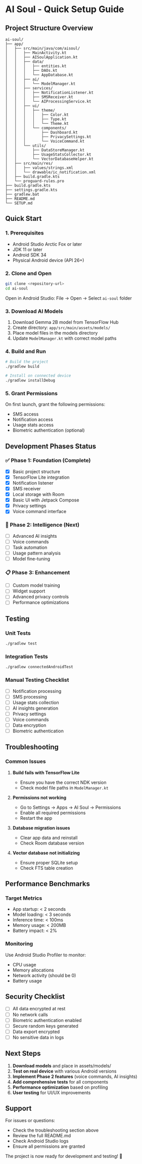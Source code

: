 # AI Soul - Quick Setup Guide

## Project Structure Overview

```
ai-soul/
├── app/
│   ├── src/main/java/com/aisoul/
│   │   ├── MainActivity.kt
│   │   ├── AISoulApplication.kt
│   │   ├── data/
│   │   │   ├── entities.kt
│   │   │   ├── DAOs.kt
│   │   │   └── AppDatabase.kt
│   │   ├── ai/
│   │   │   └── ModelManager.kt
│   │   ├── services/
│   │   │   ├── NotificationListener.kt
│   │   │   ├── SMSReceiver.kt
│   │   │   └── AIProcessingService.kt
│   │   ├── ui/
│   │   │   ├── theme/
│   │   │   │   ├── Color.kt
│   │   │   │   ├── Type.kt
│   │   │   │   └── Theme.kt
│   │   │   └── components/
│   │   │       ├── Dashboard.kt
│   │   │       ├── PrivacySettings.kt
│   │   │       └── VoiceCommand.kt
│   │   └── utils/
│   │       ├── DataStoreManager.kt
│   │       ├── UsageStatsCollector.kt
│   │       └── VectorDatabaseHelper.kt
│   ├── src/main/res/
│   │   ├── values/strings.xml
│   │   └── drawable/ic_notification.xml
│   ├── build.gradle.kts
│   └── proguard-rules.pro
├── build.gradle.kts
├── settings.gradle.kts
├── gradlew.bat
├── README.md
└── SETUP.md
```

## Quick Start

### 1. Prerequisites
- Android Studio Arctic Fox or later
- JDK 11 or later
- Android SDK 34
- Physical Android device (API 26+)

### 2. Clone and Open
```bash
git clone <repository-url>
cd ai-soul
```

Open in Android Studio: File → Open → Select `ai-soul` folder

### 3. Download AI Models
1. Download Gemma 2B model from TensorFlow Hub
2. Create directory: `app/src/main/assets/models/`
3. Place model files in the models directory
4. Update `ModelManager.kt` with correct model paths

### 4. Build and Run
```bash
# Build the project
./gradlew build

# Install on connected device
./gradlew installDebug
```

### 5. Grant Permissions
On first launch, grant the following permissions:
- SMS access
- Notification access
- Usage stats access
- Biometric authentication (optional)

## Development Phases Status

### ✅ Phase 1: Foundation (Complete)
- [x] Basic project structure
- [x] TensorFlow Lite integration
- [x] Notification listener
- [x] SMS receiver
- [x] Local storage with Room
- [x] Basic UI with Jetpack Compose
- [x] Privacy settings
- [x] Voice command interface

### 🚧 Phase 2: Intelligence (Next)
- [ ] Advanced AI insights
- [ ] Voice commands
- [ ] Task automation
- [ ] Usage pattern analysis
- [ ] Model fine-tuning

### 📋 Phase 3: Enhancement
- [ ] Custom model training
- [ ] Widget support
- [ ] Advanced privacy controls
- [ ] Performance optimizations

## Testing

### Unit Tests
```bash
./gradlew test
```

### Integration Tests
```bash
./gradlew connectedAndroidTest
```

### Manual Testing Checklist
- [ ] Notification processing
- [ ] SMS processing
- [ ] Usage stats collection
- [ ] AI insights generation
- [ ] Privacy settings
- [ ] Voice commands
- [ ] Data encryption
- [ ] Biometric authentication

## Troubleshooting

### Common Issues

1. **Build fails with TensorFlow Lite**
   - Ensure you have the correct NDK version
   - Check model file paths in `ModelManager.kt`

2. **Permissions not working**
   - Go to Settings → Apps → AI Soul → Permissions
   - Enable all required permissions
   - Restart the app

3. **Database migration issues**
   - Clear app data and reinstall
   - Check Room database version

4. **Vector database not initializing**
   - Ensure proper SQLite setup
   - Check FTS table creation

## Performance Benchmarks

### Target Metrics
- App startup: < 2 seconds
- Model loading: < 3 seconds
- Inference time: < 100ms
- Memory usage: < 200MB
- Battery impact: < 2%

### Monitoring
Use Android Studio Profiler to monitor:
- CPU usage
- Memory allocations
- Network activity (should be 0)
- Battery usage

## Security Checklist

- [ ] All data encrypted at rest
- [ ] No network calls
- [ ] Biometric authentication enabled
- [ ] Secure random keys generated
- [ ] Data export encrypted
- [ ] No sensitive data in logs

## Next Steps

1. **Download models** and place in assets/models/
2. **Test on real device** with various Android versions
3. **Implement Phase 2 features** (voice commands, AI insights)
4. **Add comprehensive tests** for all components
5. **Performance optimization** based on profiling
6. **User testing** for UI/UX improvements

## Support

For issues or questions:
- Check the troubleshooting section above
- Review the full README.md
- Check Android Studio logs
- Ensure all permissions are granted

The project is now ready for development and testing! 🚀